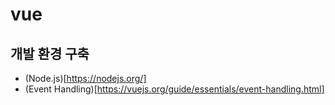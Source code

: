 # vue

개발 환경 구축
----
* (Node.js)[https://nodejs.org/]
* (Event Handling)[https://vuejs.org/guide/essentials/event-handling.html]
